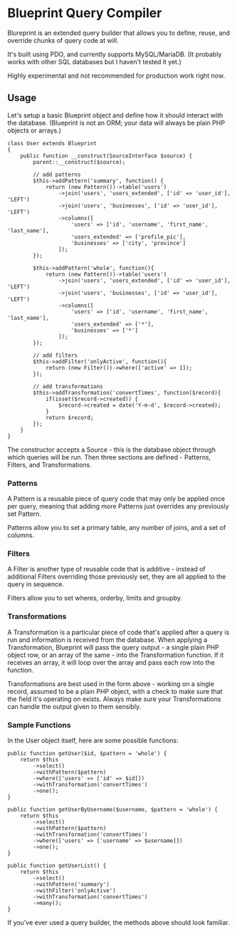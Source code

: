 # Blueprint Query Compiler

Blureprint is an extended query builder that allows you to define, reuse, and override chunks of query code at will.

It's built using PDO, and currently supports MySQL/MariaDB. (It probably works with other SQL databases but I haven't tested it yet.)

Highly experimental and not recommended for production work right now.

## Usage

Let's setup a basic Blueprint object and define how it should interact with the database. (Blueprint is not an ORM; your data will always be plain PHP objects or arrays.)
    
    class User extends Blueprint
    {
        public function __construct(SourceInterface $source) {
            parent::__construct($source);
     
            // add patterns
            $this->addPattern('summary', function() {
                return (new Pattern())->table('users')
                    ->join('users', 'users_extended', ['id' => 'user_id'], 'LEFT')
                    ->join('users', 'businesses', ['id' => 'user_id'], 'LEFT')
                    ->columns([
                        'users' => ['id', 'username', 'first_name', 'last_name'],
                        'users_extended' => ['profile_pic'],
                        'businesses' => ['city', 'province']
                    ]);
            });
     
            $this->addPattern('whole', function(){
                return (new Pattern())->table('users')
                    ->join('users', 'users_extended', ['id' => 'user_id'], 'LEFT')
                    ->join('users', 'businesses', ['id' => 'user_id'], 'LEFT')
                    ->columns([
                        'users' => ['id', 'username', 'first_name', 'last_name'],
                        'users_extended' => ['*'],
                        'businesses' => ['*']
                    ]);
            });
     
            // add filters
            $this->addFilter('onlyActive', function(){
                return (new Filter())->where(['active' => 1]);
            });
     
            // add transformations
            $this->addTransformation('convertTimes', function($record){
                if(isset($record->created)) {
                    $record->created = date('Y-m-d', $record->created);
                }
                return $record;
            });
        }
    }
    
The constructor accepts a Source - this is the database object through which queries will be run. Then three sections are defined - Patterns, Filters, and Transformations.

### Patterns

A Pattern is a reusable piece of query code that may only be applied once per query, meaning that adding more Patterns just overrides any previously set Pattern.

Patterns allow you to set a primary table, any number of joins, and a set of columns.

### Filters

A Filter is another type of reusable code that is additive - instead of additional Filters overriding those previously set, they are all applied to the query in sequence.

Filters allow you to set wheres, orderby, limits and groupby.

### Transformations

A Transformation is a particular piece of code that's applied after a query is run and information is received from the database. When applying a Transformation, Blueprint will pass the query output - a single plain PHP object row, or an array of the same - into the Transformation function. If it receives an array, it will loop over the array and pass each row into the function.

Transformations are best used in the form above - working on a single record, assumed to be a plain PHP object, with a check to make sure that the field it's operating on exists. Always make sure your Transformations can handle the output given to them sensibly.

### Sample Functions

In the User object itself, here are some possible functions:

    public function getUser($id, $pattern = 'whole') {
        return $this
            ->select()
            ->withPattern($pattern)
            ->where(['users' => ['id' => $id]])
            ->withTransformation('convertTimes')
            ->one();
    }

    public function getUserByUsername($username, $pattern = 'whole') {
        return $this
            ->select()
            ->withPattern($pattern)
            ->withTransformation('convertTimes')
            ->where(['users' => ['username' => $username]])
            ->one();
    }
    
    public function getUserList() {
        return $this
            ->select()
            ->withPattern('summary')
            ->withFilter('onlyActive')
            ->withTransformation('convertTimes')
            ->many();
    }
If you've ever used a query builder, the methods above should look familiar.